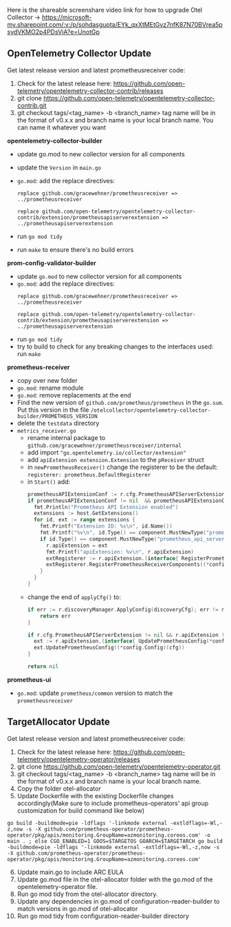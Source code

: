 Here is the shareable screenshare video link for how to upgrade Otel Collector -> https://microsoft-my.sharepoint.com/:v:/p/sohdasgupta/EYk_qxXtMEtGvz7nfK87N70BVrea5psydVKMO2p4PDsVjA?e=UnotGp

## OpenTelemetry Collector Update
Get latest release version and latest prometheusreceiver code:
1. Check for the latest release here: https://github.com/open-telemetry/opentelemetry-collector-contrib/releases
2. git clone https://github.com/open-telemetry/opentelemetry-collector-contrib.git
3. git checkout tags/<tag_name> -b <branch_name>   tag name will be in the format of v0.x.x and branch name is your local branch name. You can name it whatever you want

**opentelemetry-collector-builder**
* update go.mod to new collector version for all components
* update the `Version` in `main.go`
* `go.mod`: add the replace directives:
  ```
  replace github.com/gracewehner/prometheusreceiver => ../prometheusreceiver

  replace github.com/open-telemetry/opentelemetry-collector-contrib/extension/prometheusapiserverextension => ../prometheusapiserverextension
  ```

* run `go mod tidy`
* run `make` to ensure there's no build errors

**prom-config-validator-builder**
* update `go.mod` to new collector version for all components
* `go.mod`: add the replace directives:
  ```
  replace github.com/gracewehner/prometheusreceiver => ../prometheusreceiver

  replace github.com/open-telemetry/opentelemetry-collector-contrib/extension/prometheusapiserverextension => ../prometheusapiserverextension
  ```
* run `go mod tidy`
* try to build to check for any breaking changes to the interfaces used: run `make`

**prometheus-receiver**
* copy over new folder
* `go.mod`: rename module
* `go.mod`: remove replacements at the end
* Find the new version of `github.com/prometheus/prometheus` in the `go.sum`. Put this version in the file `/otelcollector/opentelemetry-collector-builder/PROMETHEUS_VERSION`
* delete the `testdata` directory
* `metrics_receiver.go`
  * rename internal package to `github.com/gracewehner/prometheusreceiver/internal`
  * add import `"go.opentelemetry.io/collector/extension"`
  * add `apiExtension extension.Extension` to the `pReceiver` struct
  * in `newPrometheusReceiver()` change the registerer to be the default: `registerer: prometheus.DefaultRegisterer`
  * in `Start()` add:
    ```go
    prometheusAPIExtensionConf := r.cfg.PrometheusAPIServerExtension
    if prometheusAPIExtensionConf != nil  && prometheusAPIExtensionConf.Enabled {
      fmt.Println("Prometheus API Extension enabled")
      extensions := host.GetExtensions()
      for id, ext := range extensions {
        fmt.Printf("Extension ID: %s\n", id.Name())
        fmt.Printf("%v\n", id.Type() == component.MustNewType("prometheus_api_server_extension"))
        if id.Type() == component.MustNewType("prometheus_api_server_extension") {
          r.apiExtension = ext
          fmt.Printf("apiExtension: %v\n", r.apiExtension)
          extRegisterer := r.apiExtension.(interface{ RegisterPrometheusReceiverComponents(*config.Config, *scrape.Manager, prometheus.Registerer) error})
          extRegisterer.RegisterPrometheusReceiverComponents((*config.Config)(baseCfg), r.scrapeManager, r.registerer)
        }
      }
    }
    ```
  * change the end of `applyCfg()` to:
    ```go
    if err := r.discoveryManager.ApplyConfig(discoveryCfg); err != nil {
        return err
    }

    if r.cfg.PrometheusAPIServerExtension != nil && r.apiExtension != nil && r.cfg.PrometheusAPIServerExtension.Enabled {
      ext := r.apiExtension.(interface{ UpdatePrometheusConfig(*config.Config) })
      ext.UpdatePrometheusConfig((*config.Config)(cfg))
    }

    return nil
    ```

**prometheus-ui**
* `go.mod`: update `prometheus/common` version to match the `prometheusreceiver`

<!-- * metrics_receiver.go: add webhandler code in initPrometheusComponents() or Start() function
* metrics_receiver.go: add extra import packages at the top
* metrics_receiver.go: add constants at the top
internal/otlp_transaction.go: in Append() function before if len(t.externalLabels) != 0 (currently line 92) add labels = labels.Copy() -->

<!-- Code block for web handler (This will be moved to extension)
```
module github.com/gracewehner/prometheusreceiver
    "github.com/prometheus/client_golang/prometheus"
    "github.com/prometheus/common/version"
    "github.com/prometheus/prometheus/web"
    // Use same settings as Prometheus web server
    maxConnections = 512
    readTimeoutMinutes = 10
    // Setup settings and logger and create Prometheus web handler
    webOptions := web.Options{
        ScrapeManager: r.scrapeManager,
        Context: ctx,
        ListenAddress: ":9090",
        ExternalURL: &url.URL{
            Scheme: "http",
            Host:   "localhost:9090",
            Path:   "",
        },
        RoutePrefix:    "/",
        ReadTimeout: time.Minute * readTimeoutMinutes,
        PageTitle: "Prometheus Receiver",
        Version: &web.PrometheusVersion{
            Version:   version.Version,
            Revision:  version.Revision,
            Branch:    version.Branch,
            BuildUser: version.BuildUser,
            BuildDate: version.BuildDate,
            GoVersion: version.GoVersion,
        },
        Flags: make(map[string]string),
        MaxConnections: maxConnections,
        IsAgent: true,
        Gatherer:   prometheus.DefaultGatherer,
    }
    go_kit_logger := log.NewLogfmtLogger(log.NewSyncWriter(os.Stderr))
    webHandler := web.New(go_kit_logger, &webOptions)
    listener, err := webHandler.Listener()
    if err != nil {
        return err
    }
    // Pass config and let the web handler know the config is ready.
    // These are needed because Prometheus allows reloading the config without restarting.
    webHandler.ApplyConfig(r.cfg.PrometheusConfig)
    webHandler.SetReady(true)
    // Uses the same context as the discovery and scrape managers for shutting down
    go func() {
        if err := webHandler.Run(ctx, listener, ""); err != nil {
            r.settings.Logger.Error("Web handler failed", zap.Error(err))
            host.ReportFatalError(err)
        }
    }()
``` -->

## TargetAllocator Update
Get latest release version and latest prometheusreceiver code:
1. Check for the latest release here: https://github.com/open-telemetry/opentelemetry-operator/releases
2. git clone https://github.com/open-telemetry/opentelemetry-operator.git
3. git checkout tags/<tag_name> -b <branch_name>   tag name will be in the format of v0.x.x and branch name is your local branch name. 
4. Copy the folder otel-allocator
5. Update Dockerfile with the existing Dockerfile changes accordingly(Make sure to include prometheus-operators' api group customization for build command like below)
```
go build -buildmode=pie -ldflags '-linkmode external -extldflags=-Wl,-z,now -s -X github.com/prometheus-operator/prometheus-operator/pkg/apis/monitoring.GroupName=azmonitoring.coreos.com' -o main . ; else CGO_ENABLED=1 GOOS=$TARGETOS GOARCH=$TARGETARCH go build -buildmode=pie -ldflags '-linkmode external -extldflags=-Wl,-z,now -s -X github.com/prometheus-operator/prometheus-operator/pkg/apis/monitoring.GroupName=azmonitoring.coreos.com'
```
6. Update main.go to include ARC EULA
7. Update go.mod file in the otel-allocator folder with the go.mod of the opentelemetry-operator file.
8. Run go mod tidy from the otel-allocator directory.
9. Update any dependencies in go.mod of configuration-reader-builder to match versions in go.mod of otel-allocator
10. Run go mod tidy from configuration-reader-builder directory